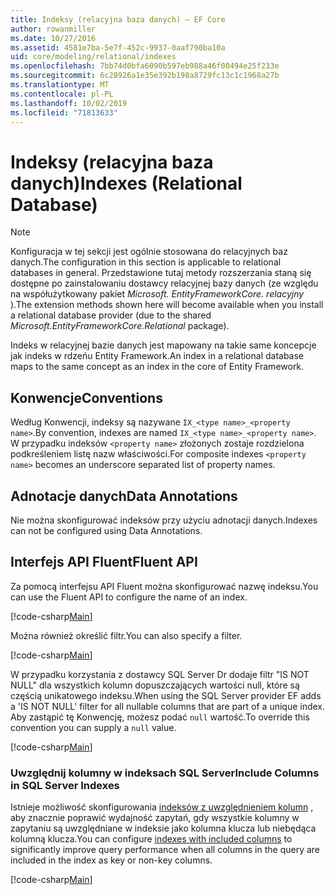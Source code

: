 ```yaml
---
title: Indeksy (relacyjna baza danych) — EF Core
author: rowanmiller
ms.date: 10/27/2016
ms.assetid: 4581e7ba-5e7f-452c-9937-0aaf790ba10a
uid: core/modeling/relational/indexes
ms.openlocfilehash: 7bb74d0bfa6090b597eb988a46f00494e25f233e
ms.sourcegitcommit: 6c28926a1e35e392b198a8729fc13c1c1968a27b
ms.translationtype: MT
ms.contentlocale: pl-PL
ms.lasthandoff: 10/02/2019
ms.locfileid: "71813633"
---
```

# <a name="indexes-relational-database"></a><span data-ttu-id="ef6d0-102">Indeksy (relacyjna baza danych)</span><span class="sxs-lookup"><span data-stu-id="ef6d0-102">Indexes (Relational Database)</span></span>

> [!NOTE]  
> <span data-ttu-id="ef6d0-103">Konfiguracja w tej sekcji jest ogólnie stosowana do relacyjnych baz danych.</span><span class="sxs-lookup"><span data-stu-id="ef6d0-103">The configuration in this section is applicable to relational databases in general.</span></span> <span data-ttu-id="ef6d0-104">Przedstawione tutaj metody rozszerzania staną się dostępne po zainstalowaniu dostawcy relacyjnej bazy danych (ze względu na współużytkowany pakiet *Microsoft. EntityFrameworkCore. relacyjny* ).</span><span class="sxs-lookup"><span data-stu-id="ef6d0-104">The extension methods shown here will become available when you install a relational database provider (due to the shared *Microsoft.EntityFrameworkCore.Relational* package).</span></span>

<span data-ttu-id="ef6d0-105">Indeks w relacyjnej bazie danych jest mapowany na takie same koncepcje jak indeks w rdzeńu Entity Framework.</span><span class="sxs-lookup"><span data-stu-id="ef6d0-105">An index in a relational database maps to the same concept as an index in the core of Entity Framework.</span></span>

## <a name="conventions"></a><span data-ttu-id="ef6d0-106">Konwencje</span><span class="sxs-lookup"><span data-stu-id="ef6d0-106">Conventions</span></span>

<span data-ttu-id="ef6d0-107">Według Konwencji, indeksy są nazywane `IX_<type name>_<property name>`.</span><span class="sxs-lookup"><span data-stu-id="ef6d0-107">By convention, indexes are named `IX_<type name>_<property name>`.</span></span> <span data-ttu-id="ef6d0-108">W przypadku indeksów `<property name>` złożonych zostaje rozdzielona podkreśleniem listę nazw właściwości.</span><span class="sxs-lookup"><span data-stu-id="ef6d0-108">For composite indexes `<property name>` becomes an underscore separated list of property names.</span></span>

## <a name="data-annotations"></a><span data-ttu-id="ef6d0-109">Adnotacje danych</span><span class="sxs-lookup"><span data-stu-id="ef6d0-109">Data Annotations</span></span>

<span data-ttu-id="ef6d0-110">Nie można skonfigurować indeksów przy użyciu adnotacji danych.</span><span class="sxs-lookup"><span data-stu-id="ef6d0-110">Indexes can not be configured using Data Annotations.</span></span>

## <a name="fluent-api"></a><span data-ttu-id="ef6d0-111">Interfejs API Fluent</span><span class="sxs-lookup"><span data-stu-id="ef6d0-111">Fluent API</span></span>

<span data-ttu-id="ef6d0-112">Za pomocą interfejsu API Fluent można skonfigurować nazwę indeksu.</span><span class="sxs-lookup"><span data-stu-id="ef6d0-112">You can use the Fluent API to configure the name of an index.</span></span>

[!code-csharp[Main](../../../../samples/core/Modeling/FluentAPI/Relational/IndexName.cs?name=Model&highlight=9)]

<span data-ttu-id="ef6d0-113">Można również określić filtr.</span><span class="sxs-lookup"><span data-stu-id="ef6d0-113">You can also specify a filter.</span></span>

[!code-csharp[Main](../../../../samples/core/Modeling/FluentAPI/Relational/IndexFilter.cs?name=Model&highlight=9)]

<span data-ttu-id="ef6d0-114">W przypadku korzystania z dostawcy SQL Server Dr dodaje filtr "IS NOT NULL" dla wszystkich kolumn dopuszczających wartości null, które są częścią unikatowego indeksu.</span><span class="sxs-lookup"><span data-stu-id="ef6d0-114">When using the SQL Server provider EF adds a 'IS NOT NULL' filter for all nullable columns that are part of a unique index.</span></span> <span data-ttu-id="ef6d0-115">Aby zastąpić tę Konwencję, możesz podać `null` wartość.</span><span class="sxs-lookup"><span data-stu-id="ef6d0-115">To override this convention you can supply a `null` value.</span></span>

[!code-csharp[Main](../../../../samples/core/Modeling/FluentAPI/Relational/IndexNoFilter.cs?name=Model&highlight=10)]

### <a name="include-columns-in-sql-server-indexes"></a><span data-ttu-id="ef6d0-116">Uwzględnij kolumny w indeksach SQL Server</span><span class="sxs-lookup"><span data-stu-id="ef6d0-116">Include Columns in SQL Server Indexes</span></span>

<span data-ttu-id="ef6d0-117">Istnieje możliwość skonfigurowania [indeksów z uwzględnieniem kolumn](https://docs.microsoft.com/sql/relational-databases/indexes/create-indexes-with-included-columns) , aby znacznie poprawić wydajność zapytań, gdy wszystkie kolumny w zapytaniu są uwzględniane w indeksie jako kolumna klucza lub niebędąca kolumną klucza.</span><span class="sxs-lookup"><span data-stu-id="ef6d0-117">You can configure [indexes with included columns](https://docs.microsoft.com/sql/relational-databases/indexes/create-indexes-with-included-columns) to significantly improve query performance when all columns in the query are included in the index as key or non-key columns.</span></span>

[!code-csharp[Main](../../../../samples/core/Modeling/FluentAPI/Relational/ForSqlServerHasIndex.cs?name=Model)]
